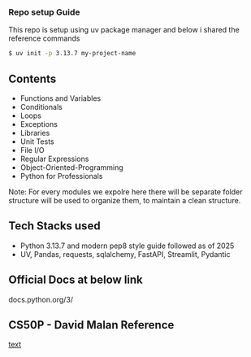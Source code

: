 ### Repo setup Guide

This repo is setup using uv package manager and below i shared the reference commands
```bash
$ uv init -p 3.13.7 my-project-name
```

## Contents
- Functions and Variables
- Conditionals
- Loops
- Exceptions
- Libraries
- Unit Tests
- File I/O
- Regular Expressions
- Object-Oriented-Programming
- Python for Professionals

Note: For every modules we expolre here there will be separate folder structure will be used to organize them, to maintain a clean structure.
## Tech Stacks used
- Python 3.13.7 and modern pep8 style guide followed as of 2025
- UV, Pandas, requests, sqlalchemy, FastAPI, Streamlit, Pydantic

## Official Docs at below link
docs.python.org/3/

## CS50P - David Malan Reference
[text](https://www.youtube.com/playlist?list=PLhQjrBD2T3817j24-GogXmWqO5Q5vYy0V)
